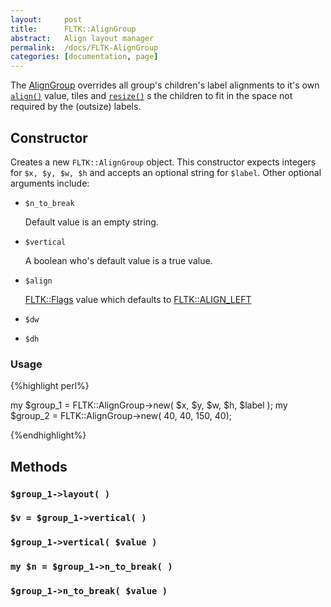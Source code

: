 ```yaml
---
layout:     post
title:      FLTK::AlignGroup
abstract:   Align layout manager
permalink:  /docs/FLTK-AlignGroup
categories: [documentation, page]
---
```

The [AlignGroup](/docs/FLTK-AlignGroup) <!--[Page: FLTK::AlignGroup | Section:  | Ident:  | LinkText: AlignGroup]--> overrides all group's children's label alignments to it's own [`align()`](/docs/FLTK-Group#align) <!--[Page: FLTK::Group | Section:  | Ident: align | LinkText: `align()`]--> value, tiles and [`resize()`](/docs/FLTK-Group#resize) <!--[Page: FLTK::Group | Section:  | Ident: resize | LinkText: `resize()`]-->s the children to fit in the space not required by the (outsize) labels.

## Constructor

Creates a new `FLTK::AlignGroup` object. This constructor expects integers for `$x, $y, $w, $h` and accepts an optional string for `$label`. Other optional arguments include:

* `$n_to_break`

  Default value is an empty string.

* `$vertical`

  A boolean who's default value is a true value.

* `$align`

  [FLTK::Flags](/docs/FLTK-Flags) <!--[Page: FLTK::Flags | Section:  | Ident:  | LinkText: FLTK::Flags]--> value which defaults to [FLTK::ALIGN_LEFT](/docs/FLTK-Flags#FLTK::ALIGN_LEFT) <!--[Page: FLTK::Flags | Section:  | Ident: FLTK::ALIGN_LEFT | LinkText: FLTK::ALIGN_LEFT]-->

* `$dw`

* `$dh`

### Usage

{%highlight perl%}

my $group_1 = FLTK::AlignGroup->new( $x, $y, $w, $h, $label );
my $group_2 = FLTK::AlignGroup->new( 40, 40, 150, 40);

{%endhighlight%}

## Methods

### `$group_1->layout( )`

### `$v = $group_1->vertical( )`

### `$group_1->vertical( $value )`

### `my $n = $group_1->n_to_break( )`

### `$group_1->n_to_break( $value )`
